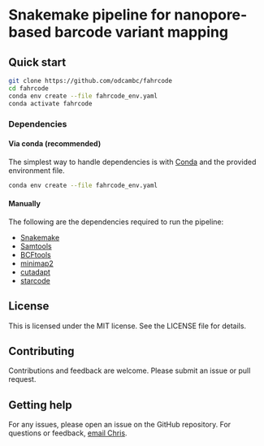 # Snakemake pipeline for nanopore-based barcode variant mapping

## Quick start

```bash
git clone https://github.com/odcambc/fahrcode
cd fahrcode
conda env create --file fahrcode_env.yaml
conda activate fahrcode
```
### Dependencies

#### Via conda (recommended)
The simplest way to handle dependencies is with [Conda](https://conda.io/docs/) and the provided environment file.

```bash
conda env create --file fahrcode_env.yaml
```

#### Manually

The following are the dependencies required to run the pipeline:

* [Snakemake](https://snakemake.readthedocs.io/en/stable/)
* [Samtools](http://www.htslib.org/)
* [BCFtools](https://samtools.github.io/bcftools/)
* [minimap2](https://github.com/lh3/minimap2)
* [cutadapt](https://cutadapt.readthedocs.io/en/stable/)
* [starcode](https://github.com/gui11aume/starcode)

## License

This is licensed under the MIT license. See the LICENSE file for details.

## Contributing

Contributions and feedback are welcome. Please submit an issue or pull request.

## Getting help

For any issues, please open an issue on the GitHub repository. For
questions or feedback, [email Chris](https://www.wcoyotelab.com/members/).
